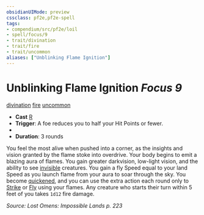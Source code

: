 ```yaml
---
obsidianUIMode: preview
cssclass: pf2e,pf2e-spell
tags:
- compendium/src/pf2e/loil
- spell/focus/9
- trait/divination
- trait/fire
- trait/uncommon
aliases: ["Unblinking Flame Ignition"]
---
```

# Unblinking Flame Ignition *Focus 9*   
[divination](divination.md "Divination School Trait")  [fire](fire.md "Fire Energy & Element Trait")  [uncommon](uncommon.md "Uncommon Rarity Trait")  

- **Cast** [R](chapter-9-playing-the-game.md#Actions "Reaction") 
- **Trigger**: A foe reduces you to half your Hit Points or fewer.
- 
- **Duration**: 3 rounds

You feel the most alive when pushed into a corner, as the insights and vision granted by the flame stoke into overdrive. Your body begins to emit a blazing aura of flames. You gain greater darkvision, low-light vision, and the ability to see [invisible](conditions.md#Invisible) creatures. You gain a fly Speed equal to your land Speed as you launch flame from your aura to soar through the sky. You become [quickened](conditions.md#Quickened), and you can use the extra action each round only to [Strike](strike.md) or [Fly](Reference/Rules/Actions/fly.md) using your flames. Any creature who starts their turn within 5 feet of you takes `1d12` fire damage.

*Source: Lost Omens: Impossible Lands p. 223*